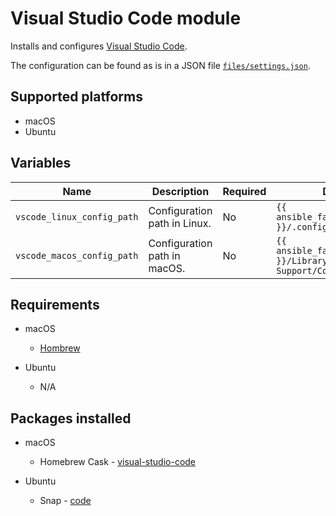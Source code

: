 # Visual Studio Code module

Installs and configures [Visual Studio Code](https://code.visualstudio.com/).

The configuration can be found as is in a JSON file [`files/settings.json`](files/settings.json).

## Supported platforms

* macOS
* Ubuntu

## Variables

| Name                       | Description                        | Required | Default                                                                 |
|----------------------------|------------------------------------|----------|-------------------------------------------------------------------------|
| `vscode_linux_config_path` | Configuration path in Linux.       | No       | `{{ ansible_facts['user_dir'] }}/.config/Code/User`                     |
| `vscode_macos_config_path` | Configuration path in macOS.       | No       | `{{ ansible_facts['user_dir'] }}/Library/Application Support/Code/User` |

## Requirements

* macOS
  * [Hombrew](../homebrew/README.md)

* Ubuntu
  * N/A

## Packages installed

* macOS
  * Homebrew Cask - [visual-studio-code](https://formulae.brew.sh/cask/visual-studio-code)

* Ubuntu
  * Snap - [code](https://snapcraft.io/code)
